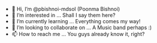 - 👋 Hi, I’m @pbishnoi-mdsol (Poonma Bishnoi)
- 👀 I’m interested in ... Shall I say them here?
- 🌱 I’m currently learning ... Everything comes my way!
- 💞️ I’m looking to collaborate on ... A Music band perhaps :)
- 📫 How to reach me ... You guys already know it, right?

<!---
pbishnoi-mdsol/pbishnoi-mdsol is a ✨ special ✨ repository because its `README.md` (this file) appears on your GitHub profile.
You can click the Preview link to take a look at your changes.
--->
